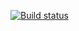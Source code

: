 [![Build status](https://ci.appveyor.com/api/projects/status/b3mg2nlqa82eksle/branch/master?svg=true)](https://ci.appveyor.com/project/zhukovvlad/properties-2nd-task/branch/master)